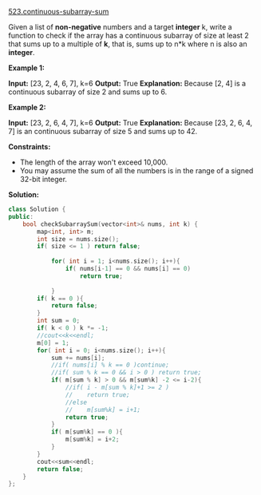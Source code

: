 [523.continuous-subarray-sum](https://leetcode.com/problems/continuous-subarray-sum/)  

Given a list of **non-negative** numbers and a target **integer** k, write a function to check if the array has a continuous subarray of size at least 2 that sums up to a multiple of **k**, that is, sums up to n\*k where n is also an **integer**.

**Example 1:**

**Input:** \[23, 2, 4, 6, 7\],  k=6
**Output:** True
**Explanation:** Because \[2, 4\] is a continuous subarray of size 2 and sums up to 6.

**Example 2:**

**Input:** \[23, 2, 6, 4, 7\],  k=6
**Output:** True
**Explanation:** Because \[23, 2, 6, 4, 7\] is an continuous subarray of size 5 and sums up to 42.

**Constraints:**

*   The length of the array won't exceed 10,000.
*   You may assume the sum of all the numbers is in the range of a signed 32-bit integer.  



**Solution:**  

```cpp
class Solution {
public:
    bool checkSubarraySum(vector<int>& nums, int k) {
        map<int, int> m;
        int size = nums.size();
        if( size <= 1 ) return false;
        
            for( int i = 1; i<nums.size(); i++){
                if( nums[i-1] == 0 && nums[i] == 0)
                    return true;
                
            }
        if( k == 0 ){
            return false;
        }
        int sum = 0;
        if( k < 0 ) k *= -1;
        //cout<<k<<endl;
        m[0] = 1;
        for( int i = 0; i<nums.size(); i++){
            sum += nums[i];
            //if( nums[i] % k == 0 )continue;
            //if( sum % k == 0 && i > 0 ) return true;
            if( m[sum % k] > 0 && m[sum%k] -2 <= i-2){
                //if( i - m[sum % k]+1 >= 2 )
                //    return true;
                //else
                //    m[sum%k] = i+1;
                return true;
            }
            if( m[sum%k] == 0 ){
                m[sum%k] = i+2;
            }
        }
        cout<<sum<<endl;
        return false;
    }
};
```
      